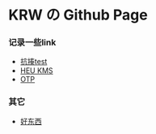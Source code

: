 # KRW の Github Page
### 记录一些link
- [抗揍test](https://www.lanzoux.com/b0bwgf6yf)
- [HEU KMS](https://github.com/zbezj/HEU_KMS_Activator)
- [OTP](https://otp.landian.vip)

### 其它
- [好东西](https://www.wenshushu.cn/box/2y9xxjki7c8)
